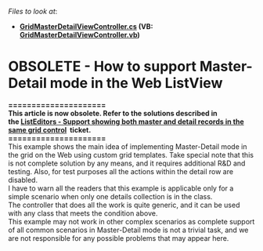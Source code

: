 <!-- default file list -->
*Files to look at*:

* **[GridMasterDetailViewController.cs](./CS/WebSolution.Module.Web/GridMasterDetailViewController.cs) (VB: [GridMasterDetailViewController.vb](./VB/WebSolution.Module.Web/GridMasterDetailViewController.vb))**
<!-- default file list end -->
# OBSOLETE - How to support Master-Detail mode in the Web ListView


<p><strong>=====================</strong><br /><strong>This article is now obsolete. Refer to the solutions described in the <a href="https://www.devexpress.com/Support/Center/p/AS12152">ListEditors - Support showing both master and detail records in the same grid control</a>  ticket.</strong><br /><strong>=====================</strong><br />This example shows the main idea of implementing Master-Detail mode in the grid on the Web using custom grid templates. Take special note that this is not complete solution by any means, and it requires additional R&D and testing. Also, for test purposes all the actions within the detail row are disabled. <br /> I have to warn all the readers that this example is applicable only for a simple scenario when only one details collection is in the class.<br /> The controller that does all the work is quite generic, and it can be used with any class that meets the condition above.<br /> This example may not work in other complex scenarios as complete support of all common scenarios in Master-Detail mode is not a trivial task, and we are not responsible for any possible problems that may appear here.<br /> </p>

<br/>


